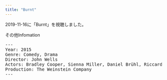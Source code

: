 ```yaml
---
title: "Burnt"
---
```

2019-11-16に「Burnt」を視聴しました。

その他Infomation
<pre>
---
Year: 2015
Genre: Comedy, Drama
Director: John Wells
Actors: Bradley Cooper, Sienna Miller, Daniel Brühl, Riccardo Scamarcio
Production: The Weinstein Company
---
</pre>